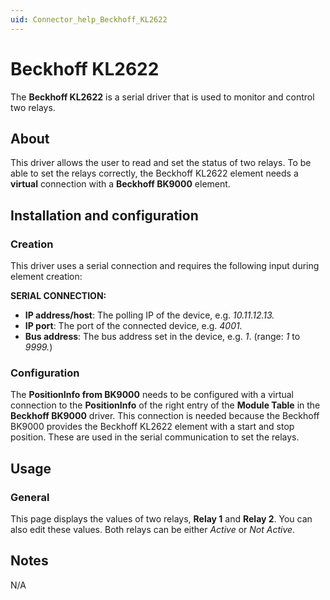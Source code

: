 ```yaml
---
uid: Connector_help_Beckhoff_KL2622
---
```


# Beckhoff KL2622

The **Beckhoff KL2622** is a serial driver that is used to monitor and control two relays.

## About

This driver allows the user to read and set the status of two relays. To be able to set the relays correctly, the Beckhoff KL2622 element needs a **virtual** connection with a **Beckhoff BK9000** element.

## Installation and configuration

### Creation

This driver uses a serial connection and requires the following input during element creation:

**SERIAL CONNECTION:**

- **IP address/host**: The polling IP of the device, e.g. *10.11.12.13.*
- **IP port**: The port of the connected device, e.g. *4001.*
- **Bus address**: The bus address set in the device, e.g. *1*. (range: *1* to *9999.*)

### Configuration

The **PositionInfo from BK9000** needs to be configured with a virtual connection to the **PositionInfo** of the right entry of the **Module Table** in the **Beckhoff BK9000** driver. This connection is needed because the Beckhoff BK9000 provides the Beckhoff KL2622 element with a start and stop position. These are used in the serial communication to set the relays.

## Usage

### General

This page displays the values of two relays, **Relay 1** and **Relay 2**. You can also edit these values. Both relays can be either *Active* or *Not Active*.

## Notes

N/A
